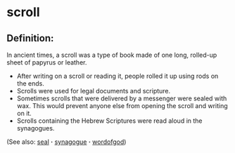 # scroll #

## Definition: ##

In ancient times, a scroll was a type of book made of one long, rolled-up sheet of papyrus or leather.

* After writing on a scroll or reading it, people rolled it up using rods on the ends.
* Scrolls were used for legal documents and scripture.
* Sometimes scrolls that were delivered by a messenger were sealed with wax. This would prevent anyone else from opening the scroll and writing on it.
* Scrolls containing the Hebrew Scriptures were read aloud in the synagogues.

(See also: [seal](../other/seal.md) **·** [synagogue](../other/synagogue.md) **·** [wordofgod](../kt/wordofgod.md))

